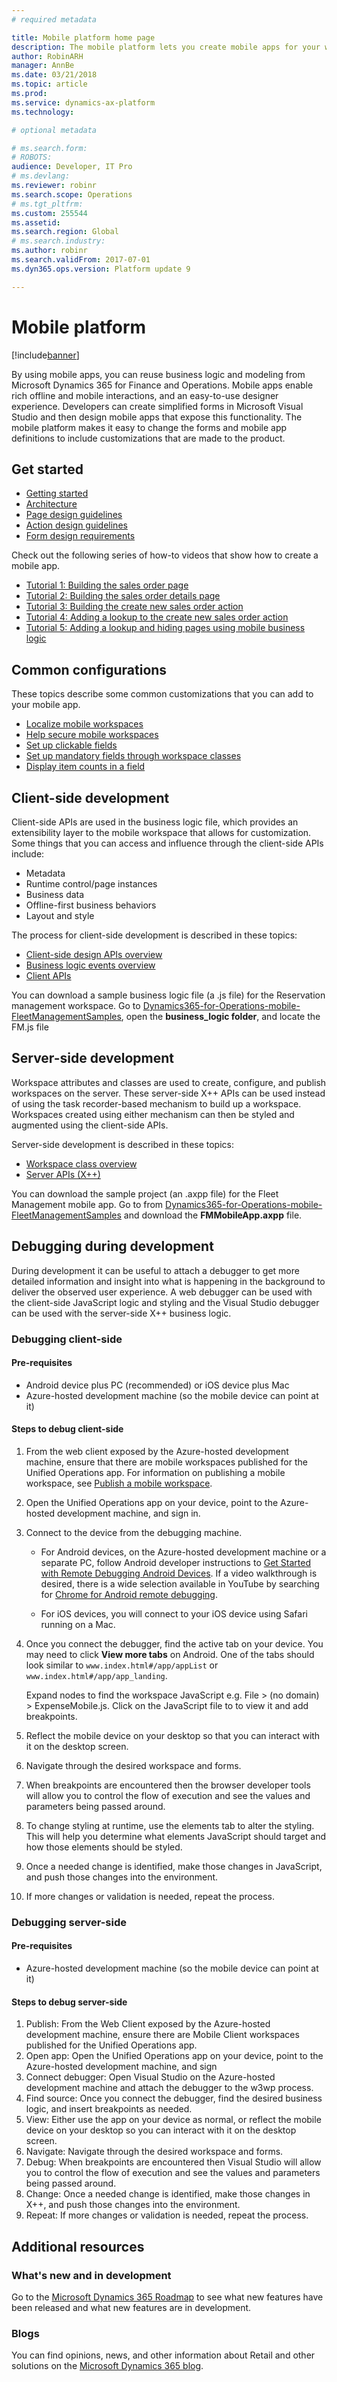 ```yaml
---
# required metadata

title: Mobile platform home page
description: The mobile platform lets you create mobile apps for your workspaces.
author: RobinARH
manager: AnnBe
ms.date: 03/21/2018
ms.topic: article
ms.prod: 
ms.service: dynamics-ax-platform
ms.technology: 

# optional metadata

# ms.search.form: 
# ROBOTS: 
audience: Developer, IT Pro
# ms.devlang: 
ms.reviewer: robinr
ms.search.scope: Operations
# ms.tgt_pltfrm: 
ms.custom: 255544
ms.assetid: 
ms.search.region: Global
# ms.search.industry: 
ms.author: robinr
ms.search.validFrom: 2017-07-01
ms.dyn365.ops.version: Platform update 9

---
```


# Mobile platform

[!include[banner](../../includes/banner.md)]

By using mobile apps, you can reuse business logic and modeling from Microsoft Dynamics 365 for Finance and Operations. Mobile apps enable rich offline and mobile interactions, and an easy-to-use designer experience. Developers can create simplified forms in Microsoft Visual Studio and then design mobile apps that expose this functionality. The mobile platform makes it easy to change the forms and mobile app definitions to include customizations that are made to the product. 

## Get started

+ [Getting started](mobile-platform-getting-started.md) 
+ [Architecture](mobile-platform-architecture.md) 
+ [Page design guidelines](page-design-guidelines.md)
+ [Action design guidelines](action-design-guidelines.md)
+ [Form design requirements](form-design-requirements.md)

Check out the following series of how-to videos that show how to create a mobile app.

+ [Tutorial 1: Building the sales order page](https://youtu.be/PdegfBxifl8)
+ [Tutorial 2: Building the sales order details page](https://youtu.be/mF-vlbnRte0)
+ [Tutorial 3: Building the create new sales order action](https://youtu.be/VYw9oTv9t3o)
+ [Tutorial 4: Adding a lookup to the create new sales order action](https://youtu.be/eNJKd0IYmZk)
+ [Tutorial 5: Adding a lookup and hiding pages using mobile business logic](https://youtu.be/kIJKk9J8FvI)

## Common configurations
These topics describe some common customizations that you can add to your mobile app.

+ [Localize mobile workspaces](scenarios/localize-workspaces-on-server.md)
+ [Help secure mobile workspaces](scenarios/secure-mobile-workspace.md)
+ [Set up clickable fields](scenarios/make-workspace-field-clickable.md)
+ [Set up mandatory fields through workspace classes](scenarios/make-field-mandatory.md)
+ [Display item counts in a field](scenarios/display-count-workspace.md)

## Client-side development

Client-side APIs are used in the business logic file, which provides an extensibility layer to the mobile workspace that allows for customization. Some things that you can access and influence through the client-side APIs include:
+ Metadata
+ Runtime control/page instances
+ Business data
+ Offline-first business behaviors
+ Layout and style

The process for client-side development is described in these topics:
+ [Client-side design APIs overview](scenarios/client-api-design-overview.md)
+ [Business logic events overview](business-logic-events-overview.md)
+ [Client APIs](client-apis/client-apis-reference.md)

You can download a sample business logic file (a .js file) for the Reservation management workspace. Go to [Dynamics365-for-Operations-mobile-FleetManagementSamples](https://github.com/Microsoft/Dynamics365-for-Operations-mobile-FleetManagementSamples), open the **business_logic folder**, and locate the FM.js file

## Server-side development

Workspace attributes and classes are used to create, configure, and publish workspaces on the server. These server-side X++ APIs can be used instead of using the task recorder-based mechanism to build up a workspace. Workspaces created using either mechanism can then be styled and augmented using the client-side APIs.

Server-side development is described in these topics:
+ [Workspace class overview](scenarios/mobile-workspace-configuration.md)
+ [Server APIs (X++)](mobile-workspace-server-apis.md)

You can download the sample project (an .axpp file) for the Fleet Management mobile app. Go to from [Dynamics365-for-Operations-mobile-FleetManagementSamples](https://github.com/Microsoft/Dynamics365-for-Operations-mobile-FleetManagementSamples) and download the **FMMobileApp.axpp** file.

## Debugging during development

During development it can be useful to attach a debugger to get more detailed information and insight into what is happening in the background to deliver the observed user experience. A web debugger can be used with the client-side JavaScript logic and styling and the Visual Studio debugger can be used with the server-side X++ business logic.

### Debugging client-side 

#### Pre-requisites
- Android device plus PC (recommended) or iOS device plus Mac
- Azure-hosted development machine (so the mobile device can point at it)

#### Steps to debug client-side
1. From the web client exposed by the Azure-hosted development machine, ensure that there are mobile  workspaces published for the Unified Operations app. For information on publishing a mobile workspace, see [Publish a mobile workspace](../publish-mobile-workspace.md).

2. Open the Unified Operations app on your device, point to the Azure-hosted development machine, and sign in.

3. Connect to the device from the debugging machine.

    - For Android devices, on the Azure-hosted development machine or a separate PC, follow Android developer instructions to [Get Started with Remote Debugging Android Devices](https://developers.google.com/web/tools/chrome-devtools/remote-debugging/). If a video walkthrough is desired, there is a wide selection available in YouTube by searching for [Chrome for Android remote debugging](https://www.youtube.com/results?search_query=chrome+for+android+remote+debugging). 
    
    - For iOS devices, you will connect to your iOS device using Safari running on a Mac.
    
4. Once you connect the debugger, find the active tab on your device. You may need to click **View more tabs** on Android. One of the tabs should look similar to `www.index.html#/app/appList` or `www.index.html#/app/app_landing`. 

    Expand nodes to find the workspace JavaScript e.g. File > (no domain) > ExpenseMobile.js. Click on the JavaScript file to to view it and add breakpoints. 
    
5. Reflect the mobile device on your desktop so that you can interact with it on the desktop screen. 

6. Navigate through the desired workspace and forms.

7. When breakpoints are encountered then the browser developer tools will allow you to control the flow of execution and see the values and parameters being passed around. 

8. To change styling at runtime, use the elements tab to alter the styling. This will help you determine what elements JavaScript should target and how those elements should be styled.

9. Once a needed change is identified, make those changes in JavaScript, and push those changes into the environment.

10. If more changes or validation is needed, repeat the process.

### Debugging server-side

#### Pre-requisites
- Azure-hosted development machine (so the mobile device can point at it)

#### Steps to debug server-side
1. Publish: From the Web Client exposed by the Azure-hosted development machine, ensure there are Mobile Client workspaces published for the Unified Operations app. 
2. Open app: Open the Unified Operations app on your device, point to the Azure-hosted development machine, and sign 
3. Connect debugger: Open Visual Studio on the Azure-hosted development machine and attach the debugger to the w3wp process.
4. Find source: Once you connect the debugger, find the desired business logic, and insert breakpoints as needed.
5. View: Either use the app on your device as normal, or reflect the mobile device on your desktop so you can interact with it on the desktop screen. 
6. Navigate: Navigate through the desired workspace and forms.
7. Debug: When breakpoints are encountered then Visual Studio will allow you to control the flow of execution and see the values and parameters being passed around. 
8. Change: Once a needed change is identified, make those changes in X++, and push those changes into the environment.
9. Repeat: If more changes or validation is needed, repeat the process.

## Additional resources
### What's new and in development
Go to the [Microsoft Dynamics 365 Roadmap](https://roadmap.dynamics.com/) to see what new features have been released and what new features are in development.

### Blogs
You can find opinions, news, and other information about Retail and other solutions on the [Microsoft Dynamics 365 blog](https://community.dynamics.com/b/msftdynamicsblog).


